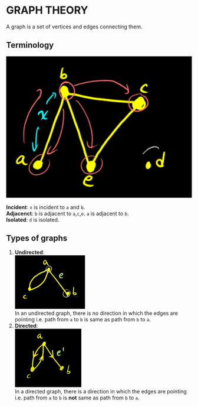 # GRAPH THEORY

A graph is a set of vertices and edges connecting them.

## Terminology

![A graph](images/01.png)

**Incident**: `x` is incident to `a` and `b`.  
**Adjacenct**: `b` is adjacent to `a`,`c`,`e`. `a` is adjacent to `b`.  
**Isolated**: `d` is isolated.

## Types of graphs

1. **Undirected**:  
   ![Undirected graph](images/02.png)  
   In an undirected graph, there is no direction in which the edges are pointing i.e. path from `a` to `b` is same as path from `b` to `a`.
2. **Directed**:  
   ![Directed graph](images/03.png)  
   In a directed graph, there is a direction in which the edges are pointing i.e. path from `a` to `b` is **not** same as path from `b` to `a`.

